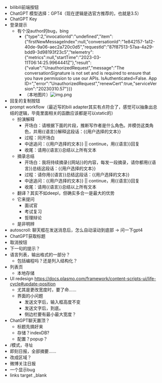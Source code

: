 - bilibili前端按钮
- ChatGPT 模型选择：GPT4（现在逻辑是选官方推荐的，也就是3.5）
- ChatGPT Key
- 登录提示
  - 有个没author的bug，bing
      - {"type":2,"invocationId":"undefined","item":{"firstNewMessageIndex":null,"conversationId":"1e842157-1a12-40de-9a06-aec2a720c0d5","requestId":"87f87513-57aa-4a29-bdd9-3d98193f23c5","telemetry":{"metrics":null,"startTime":"2023-03-11T06:14:25.9964441Z"},"result":{"value":"UnauthorizedRequest","message":"The conversationSignature is not set and is required to ensure that you have permission to use our APIs. IsAuthenticated=False. App ID=","error":"UnauthorizedRequest","renewCert":true,"serviceVersion":"20230310.57"}}}
      - （本地图片）![img.png](build/img.png)
- 回复的复制按钮
- prompt workflow（最近写的bili adapter其实有点符合了，感觉可以抽象出总结的逻辑，毕竟里面相关的函数应该都是可以static的）
  - 扮演解释
    - 开场白：请根据下面的片段，推断写作者是什么角色。并模仿这类角色，并用{{语言}}解释这段话：{{用户选择的文本}}
    - 过程：同开场白
    - 中途追问：{{用户选择的文本}} || continue，用{{语言}}回复
    - 收尾：请用{{语言}}总结以上所有文本
  - 摘录总结
    - 开场白：我将持续摘录{{网站}}的内容，每发一段摘录，请你都用{{语言}}总结这段话：{{用户选择的文本}}
    - 过程：请你用{{语言}}总结这段话：{{用户选择的文本}}
    - 中途追问：{{用户选择的文本}} || continue，用{{语言}}回复
    - 收尾：请用{{语言}}总结以上所有文本
  - 翻译？其实不如deepl，但确实多合一是最大的优势
  - 它来提问
    - 面试官
    - 考试复习
    - 哲理辩论
  - 是非明辨
- autoscroll: 聊天框在发送消息后，怎么自动滚动到底部 -> 问一下gpt4
- ChatGPT获取标题
- 取消按钮
- 下一句的提示？
- 语言列表，输出格式的一部分？
  - 包括编程吗？还是列入结构化？
- 列表页
    - 本地存储
- UI redesign https://docs.plasmo.com/framework/content-scripts-ui/life-cycle#update-position
  - 尤其是更改宽度时，要了命……
  - 界面的小问题
    - 发送文字后，输入框高度不变
    - 发送文字后，到底。
    - 侧边栏要有最小最大宽度？
- ChatGPT聊天置顶？
  - 标题先搞好来
  - 存储？indexDB?
  - 配置？popup？
- /模式，寻址
- 即刻日报，全部摘要……
- 改成区域？
- 微博关注日报
- 一个显示bug
- links target _blank

